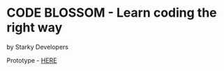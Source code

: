 # CODE BLOSSOM - Learn coding the right way

by Starky Developers

Prototype - [HERE](https://kamal-stark-dev.github.io/CodeBlossom/Prototype/index.html)
